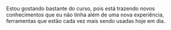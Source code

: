 Estou gostando bastante do curso, pois está trazendo novos conhecimentos que eu não tinha além de uma nova experiência, ferramentas que estão cada vez mais sendo usadas hoje em dia.